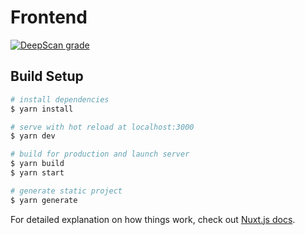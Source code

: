 # Frontend

[![DeepScan grade](https://deepscan.io/api/teams/11936/projects/14884/branches/287493/badge/grade.svg)](https://deepscan.io/dashboard#view=project&tid=11936&pid=14884&bid=287493)

## Build Setup

```bash
# install dependencies
$ yarn install

# serve with hot reload at localhost:3000
$ yarn dev

# build for production and launch server
$ yarn build
$ yarn start

# generate static project
$ yarn generate
```

For detailed explanation on how things work, check out [Nuxt.js docs](https://nuxtjs.org).
